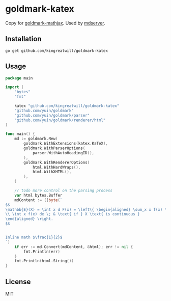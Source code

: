# goldmark-katex


Copy for [goldmark-mathjax](https://github.com/litao91/goldmark-mathjax).
Used by [mdserver](https://github.com/kingreatwill/mdserver).

## Installation


```
go get github.com/kingreatwill/goldmark-katex
```

## Usage

```go
package main

import (
	"bytes"
	"fmt"

	katex "github.com/kingreatwill/goldmark-katex"
	"github.com/yuin/goldmark"
	"github.com/yuin/goldmark/parser"
	"github.com/yuin/goldmark/renderer/html"
)

func main() {
	md := goldmark.New(
		goldmark.WithExtensions(katex.KaTeX),
		goldmark.WithParserOptions(
			parser.WithAutoHeadingID(),
		),
		goldmark.WithRendererOptions(
			html.WithHardWraps(),
			html.WithXHTML(),
		),
	)

	// todo more control on the parsing process
	var html bytes.Buffer
	mdContent := []byte(`
$$
\mathbb{E}(X) = \int x d F(x) = \left\{ \begin{aligned} \sum_x x f(x) \; & \text{ if } X \text{ is discrete} 
\\ \int x f(x) dx \; & \text{ if } X \text{ is continuous }
\end{aligned} \right.
$$


Inline math $\frac{1}{2}$
`)
	if err := md.Convert(mdContent, &html); err != nil {
		fmt.Println(err)
	}
	fmt.Println(html.String())
}
```

License
--------------------
MIT

